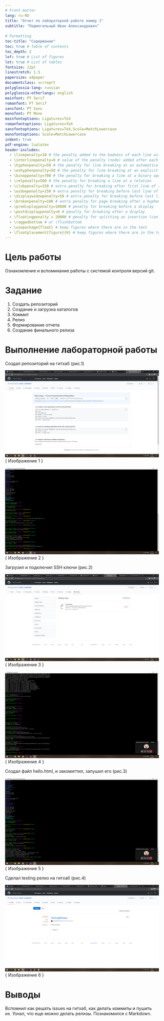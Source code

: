 ```yaml
---
# Front matter
lang: ru-RU
title: "Отчет по лабораторной работе номер 1"
subtitle: "Подмогильный Иван Александрович"

# Formatting
toc-title: "Содержание"
toc: true # Table of contents
toc_depth: 2
lof: true # List of figures
lot: true # List of tables
fontsize: 12pt
linestretch: 1.5
papersize: a4paper
documentclass: scrreprt
polyglossia-lang: russian
polyglossia-otherlangs: english
mainfont: PT Serif
romanfont: PT Serif
sansfont: PT Sans
monofont: PT Mono
mainfontoptions: Ligatures=TeX
romanfontoptions: Ligatures=TeX
sansfontoptions: Ligatures=TeX,Scale=MatchLowercase
monofontoptions: Scale=MatchLowercase
indent: true
pdf-engine: lualatex
header-includes:
  - \linepenalty=10 # the penalty added to the badness of each line within a paragraph (no associated penalty node) Increasing the value makes tex try to have fewer lines in the paragraph.
  - \interlinepenalty=0 # value of the penalty (node) added after each line of a paragraph.
  - \hyphenpenalty=50 # the penalty for line breaking at an automatically inserted hyphen
  - \exhyphenpenalty=50 # the penalty for line breaking at an explicit hyphen
  - \binoppenalty=700 # the penalty for breaking a line at a binary operator
  - \relpenalty=500 # the penalty for breaking a line at a relation
  - \clubpenalty=150 # extra penalty for breaking after first line of a paragraph
  - \widowpenalty=150 # extra penalty for breaking before last line of a paragraph
  - \displaywidowpenalty=50 # extra penalty for breaking before last line before a display math
  - \brokenpenalty=100 # extra penalty for page breaking after a hyphenated line
  - \predisplaypenalty=10000 # penalty for breaking before a display
  - \postdisplaypenalty=0 # penalty for breaking after a display
  - \floatingpenalty = 20000 # penalty for splitting an insertion (can only be split footnote in standard LaTeX)
  - \raggedbottom # or \flushbottom
  - \usepackage{float} # keep figures where there are in the text
  - \floatplacement{figure}{H} # keep figures where there are in the text
---
```


# Цель работы

Ознакомление и вспоминание работы с системой контроля версий git. 

# Задание

1. Создать репозиторий
2. Создание и загрузка каталогов 
3. Коммит
4. Релиз
5. Формирование отчета
6. Создание финального релиза


# Выполнение лабораторной работы

Создал репозиторий на гитхаб (рис.1)

![Название рисунка](images/1.png){ Изображение 1 }

![Название рисунка](images/2.png){ Изображение 2 }

Загрузил и подключил SSH ключи (рис.2)

![Название рисунка](images/3.png){ Изображение 3 }

![Название рисунка](images/4.png){ Изображение 4 }

Создал файл hello.html, и закомиттил, запушил его  (рис.3)

![Название рисунка](images/5.png){ Изображение 5 }

Сделал testing релиз на гитхаб (рис.4)

![Название рисунка](images/6.png){ Изображение 6 }



# Выводы

Вспомнил как решать issues на гитхаб, как делать коммиты и пушить их. Узнал, что еще можно делать релизы. Познакомился с Markdown.
